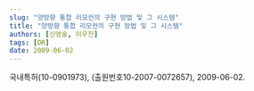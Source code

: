 ```yaml
---
slug: "양방향 통합 리모컨의 구현 방법 및 그 시스템"
title: "양방향 통합 리모컨의 구현 방법 및 그 시스템"
authors: [신영술, 이우진]
tags: [DR]
date: 2009-06-02
---
```


국내특허(10-0901973), (출원번호10-2007-0072657), 2009-06-02.

